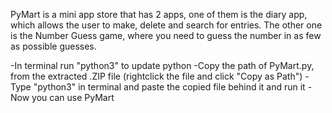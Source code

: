 PyMart is a mini app store that has 2 apps, one of them is the diary app, which allows the user to make, delete and search for entries. The other one is the Number Guess game, where you need to guess the number in as few as possible guesses.


-In terminal run "python3" to update python
-Copy the path of PyMart.py, from the extracted .ZIP file (rightclick the file and click "Copy as Path")
-Type "python3" in terminal and paste the copied file behind it and run it
-Now you can use PyMart
